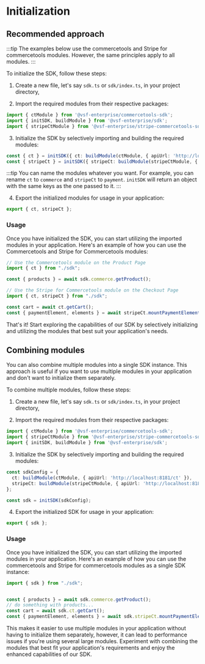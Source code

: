 # Initialization

## Recommended approach

:::tip
The examples below use the commercetools and Stripe for commercetools modules. However, the same principles apply to all modules.
:::

To initialize the SDK, follow these steps:

1. Create a new file, let's say `sdk.ts` or `sdk/index.ts`, in your project directory,

2. Import the required modules from their respective packages:

```typescript
import { ctModule } from '@vsf-enterprise/commercetools-sdk';
import { initSDK, buildModule } from '@vsf-enterprise/sdk';
import { stripeCtModule } from '@vsf-enterprise/stripe-commercetools-sdk';
```

3. Initialize the SDK by selectively importing and building the required modules:

```typescript
const { ct } = initSDK({ ct: buildModule(ctModule, { apiUrl: 'http://localhost:8181/ct' }) });
const { stripeCt } = initSDK({ stripeCt: buildModule(stripeCtModule, { apiUrl: 'http://localhost:8181/stripe' }) });
```

:::tip
You can name the modules whatever you want. For example, you can rename `ct` to `commerce` and `stripeCt` to `payment`. 
`initSDK` will return an object with the same keys as the one passed to it.
:::

4. Export the initialized modules for usage in your application:

```typescript
export { ct, stripeCt };
```

### Usage

Once you have initialized the SDK, you can start utilizing the imported modules in your application. Here's an example of how you can use the Commercetools and Stripe for Commercetools modules:

```typescript
// Use the Commercetools module on the Product Page
import { ct } from "./sdk";

const { products } = await sdk.commerce.getProduct();

// Use the Stripe for Commercetools module on the Checkout Page
import { ct, stripeCt } from "./sdk";

const cart = await ct.getCart();
const { paymentElement, elements } = await stripeCt.mountPaymentElement({ cart: cart! });
```

That's it! Start exploring the capabilities of our SDK by selectively initializing and utilizing the modules that best suit your application's needs.

## Combining modules

You can also combine multiple modules into a single SDK instance. This approach is useful if you want to use multiple modules in your application and don't want to initialize them separately.

To combine multiple modules, follow these steps:

1. Create a new file, let's say `sdk.ts` or `sdk/index.ts`, in your project directory,

2. Import the required modules from their respective packages:

```typescript
import { ctModule } from '@vsf-enterprise/commercetools-sdk';
import { stripeCtModule } from '@vsf-enterprise/stripe-commercetools-sdk';
import { initSDK, buildModule } from '@vsf-enterprise/sdk';
```

3. Initialize the SDK by selectively importing and building the required modules:

```typescript
const sdkConfig = {
  ct: buildModule(ctModule, { apiUrl: 'http://localhost:8181/ct' }),
  stripeCt: buildModule(stripeCtModule, { apiUrl: 'http://localhost:8181/stripe' })
};

const sdk = initSDK(sdkConfig);
```

4. Export the initialized SDK for usage in your application:

```typescript
export { sdk };
```

### Usage

Once you have initialized the SDK, you can start utilizing the imported modules in your application. Here's an example of how you can use the commercetools and Stripe for commercetools modules as a single SDK instance:

```typescript
import { sdk } from "./sdk";


const { products } = await sdk.commerce.getProduct();
// do something with products...
const cart = await sdk.ct.getCart();
const { paymentElement, elements } = await sdk.stripeCt.mountPaymentElement({ cart: cart! });
```

This makes it easier to use multiple modules in your application without having to initialize them separately, however, it can lead to performance issues if you're using several large modules.
Experiment with combining the modules that best fit your application's requirements and enjoy the enhanced capabilities of our SDK.